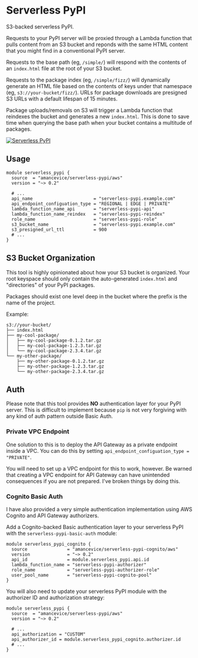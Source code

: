 # Serverless PyPI

S3-backed serverless PyPI.

Requests to your PyPI server will be proxied through a Lambda function that pulls content from an S3 bucket and reponds with the same HTML content that you might find in a conventional PyPI server.

Requests to the base path (eg, `/simple/`) will respond with the contents of an `index.html` file at the root of your S3 bucket.

Requests to the package index (eg, `/simple/fizz/`) will dynamically generate an HTML file based on the contents of keys under that namespace (eg, `s3://your-bucket/fizz/`). URLs for package downloads are presigned S3 URLs with a default lifespan of 15 minutes.

Package uploads/removals on S3 will trigger a Lambda function that reindexes the bucket and generates a new `index.html`. This is done to save time when querying the base path when your bucket contains a multitude of packages.

[![Serverless PyPI](https://github.com/amancevice/terraform-aws-serverless-pypi/blob/master/serverless-pypi.png?raw=true)](https://github.com/amancevice/terraform-aws-serverless-pypi)

## Usage

```hcl
module serverless_pypi {
  source  = "amancevice/serverless-pypi/aws"
  version = "~> 0.2"

  # ...
  api_name                       = "serverless-pypi.example.com"
  api_endpoint_configuation_type = "REGIONAL | EDGE | PRIVATE"
  lambda_function_name_api       = "serverless-pypi-api"
  lambda_function_name_reindex   = "serverless-pypi-reindex"
  role_name                      = "serverless-pypi-role"
  s3_bucket_name                 = "serverless-pypi.example.com"
  s3_presigned_url_ttl           = 900
  # ...
}
```

## S3 Bucket Organization

This tool is highly opinionated about how your S3 bucket is organized. Your root keyspace should only contain the auto-generated `index.html` and "directories" of your PyPI packages.

Packages should exist one level deep in the bucket where the prefix is the name of the project.

Example:

```
s3://your-bucket/
├── index.html
├── my-cool-package/
│   ├── my-cool-package-0.1.2.tar.gz
│   ├── my-cool-package-1.2.3.tar.gz
│   └── my-cool-package-2.3.4.tar.gz
└── my-other-package/
    ├── my-other-package-0.1.2.tar.gz
    ├── my-other-package-1.2.3.tar.gz
    └── my-other-package-2.3.4.tar.gz
```

## Auth

Please note that this tool provides **NO** authentication layer for your PyPI server. This is difficult to implement because `pip` is not very forgiving with any kind of auth pattern outside Basic Auth.

### Private VPC Endpoint

One solution to this is to deploy the API Gateway as a private endpoint inside a VPC. You can do this by setting `api_endpoint_configuation_type = "PRIVATE"`.

You will need to set up a VPC endpoint for this to work, however. Be warned that creating a VPC endpoint for API Gateway can have unintended consequences if you are not prepared. I've broken things by doing this.

### Cognito Basic Auth

I have also provided a very simple authentication implementation using AWS Cognito and API Gateway authorizers.

Add a Cognito-backed Basic authentication layer to your serverless PyPI with the `serverless-pypi-basic-auth` module:

```hcl
module serverless_pypi_cognito {
  source               = "amancevice/serverless-pypi-cognito/aws"
  version              = "~> 0.2"
  api_id               = module.serverless_pypi.api.id
  lambda_function_name = "serverless-pypi-authorizer"
  role_name            = "serverless-pypi-authorizer-role"
  user_pool_name       = "serverless-pypi-cognito-pool"
}
```

You will also need to update your serverless PyPI module with the authorizer ID and authorization strategy:

```hcl
module serverless_pypi {
  source  = "amancevice/serverless-pypi/aws"
  version = "~> 0.2"

  # ...
  api_authorization = "CUSTOM"
  api_authorizer_id = module.serverless_pypi_cognito.authorizer.id
  # ...
}
```
